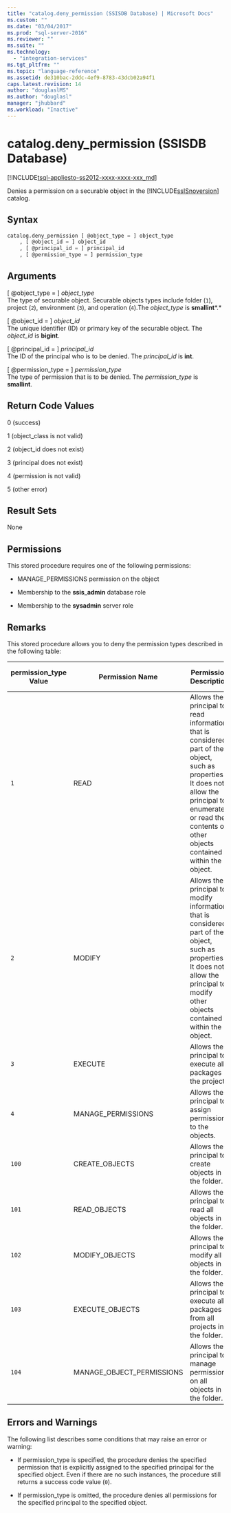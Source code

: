 ```yaml
---
title: "catalog.deny_permission (SSISDB Database) | Microsoft Docs"
ms.custom: ""
ms.date: "03/04/2017"
ms.prod: "sql-server-2016"
ms.reviewer: ""
ms.suite: ""
ms.technology: 
  - "integration-services"
ms.tgt_pltfrm: ""
ms.topic: "language-reference"
ms.assetid: de310bac-2ddc-4ef9-8783-43dcb02a94f1
caps.latest.revision: 14
author: "douglaslMS"
ms.author: "douglasl"
manager: "jhubbard"
ms.workload: "Inactive"
---
```

# catalog.deny_permission (SSISDB Database)
[!INCLUDE[tsql-appliesto-ss2012-xxxx-xxxx-xxx_md](../../includes/tsql-appliesto-ss2012-xxxx-xxxx-xxx-md.md)]

  Denies a permission on a securable object in the [!INCLUDE[ssISnoversion](../../includes/ssisnoversion-md.md)] catalog.  
  
## Syntax  
  
```sql
catalog.deny_permission [ @object_type = ] object_type  
    , [ @object_id = ] object_id  
    , [ @principal_id = ] principal_id  
    , [ @permission_type = ] permission_type  
```  
  
## Arguments  
 [ @object_type = ] *object_type*  
 The type of securable object. Securable objects types include folder (`1`), project (`2`), environment (`3`), and operation (`4`).The *object_type* is **smallint***.*  
  
 [ @object_id = ] *object_id*  
 The unique identifier (ID) or primary key of the securable object. The *object_id* is **bigint**.  
  
 [ @principal_id = ] *principal_id*  
 The ID of the principal who is to be denied. The *principal_id* is **int**.  
  
 [ @permission_type = ] *permission_type*  
 The type of permission that is to be denied. The *permission_type* is **smallint**.  
  
## Return Code Values  
 0 (success)  
  
 1 (object_class is not valid)  
  
 2 (object_id does not exist)  
  
 3 (principal does not exist)  
  
 4 (permission is not valid)  
  
 5 (other error)  
  
## Result Sets  
 None  
  
## Permissions  
 This stored procedure requires one of the following permissions:  
  
-   MANAGE_PERMISSIONS permission on the object  
  
-   Membership to the **ssis_admin** database role  
  
-   Membership to the **sysadmin** server role  
  
## Remarks  
 This stored procedure allows you to deny the permission types described in the following table:  
  
|permission_type Value|Permission Name|Permission Description|Applicable Object Types|  
|----------------------------|---------------------|----------------------------|-----------------------------|  
|`1`|READ|Allows the principal to read information that is considered part of the object, such as properties. It does not allow the principal to enumerate or read the contents of other objects contained within the object.|Folder, Project, Environment, Operation|  
|`2`|MODIFY|Allows the principal to modify information that is considered part of the object, such as properties. It does not allow the principal to modify other objects contained within the object.|Folder, Project, Environment, Operation|  
|`3`|EXECUTE|Allows the principal to execute all packages in the project.|Project|  
|`4`|MANAGE_PERMISSIONS|Allows the principal to assign permissions to the objects.|Folder, Project, Environment, Operation|  
|`100`|CREATE_OBJECTS|Allows the principal to create objects in the folder.|Folder|  
|`101`|READ_OBJECTS|Allows the principal to read all objects in the folder.|Folder|  
|`102`|MODIFY_OBJECTS|Allows the principal to modify all objects in the folder.|Folder|  
|`103`|EXECUTE_OBJECTS|Allows the principal to execute all packages from all projects in the folder.|Folder|  
|`104`|MANAGE_OBJECT_PERMISSIONS|Allows the principal to manage permissions on all objects in the folder.|Folder|  
  
## Errors and Warnings  
 The following list describes some conditions that may raise an error or warning:  
  
-   If permission_type is specified, the procedure denies the specified permission that is explicitly assigned to the specified principal for the specified object. Even if there are no such instances, the procedure still returns a success code value (`0`).  
  
-   If permission_type is omitted, the procedure denies all permissions for the specified principal to the specified object.  
  
  
